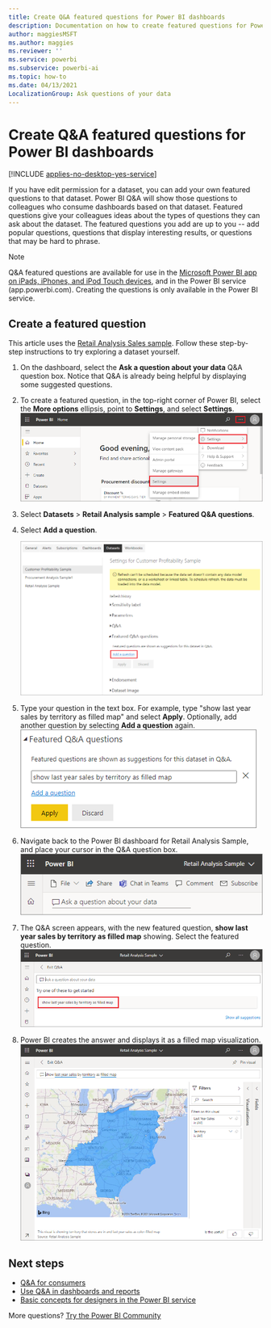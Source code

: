 ```yaml
---
title: Create Q&A featured questions for Power BI dashboards
description: Documentation on how to create featured questions for Power BI Q&A
author: maggiesMSFT
ms.author: maggies
ms.reviewer: ''
ms.service: powerbi
ms.subservice: powerbi-ai
ms.topic: how-to
ms.date: 04/13/2021
LocalizationGroup: Ask questions of your data
---
```

# Create Q&A featured questions for Power BI dashboards

[!INCLUDE [applies-no-desktop-yes-service](../includes/applies-no-desktop-yes-service.md)]

If you have edit permission for a dataset, you can add your own featured questions to that dataset. Power BI Q&A will show those questions to colleagues who consume dashboards based on that dataset.  Featured questions give your colleagues ideas about the types of questions they can ask about the dataset. The featured questions you add are up to you -- add popular questions, questions that display interesting results, or questions that may be hard to phrase.

> [!NOTE]
> Q&A featured questions are available for use in the [Microsoft Power BI app on iPads, iPhones, and iPod Touch devices](../consumer/mobile/mobile-apps-ios-qna.md), and in the Power BI service (app.powerbi.com). Creating the questions is only available in the Power BI service.
> 

## Create a featured question

This article uses the [Retail Analysis Sales sample](sample-datasets.md). Follow these step-by-step instructions to try exploring a dataset yourself.

1. On the dashboard, select the **Ask a question about your data** Q&A question box.   Notice that Q&A is already being helpful by displaying some suggested questions.
2. To create a featured question, in the top-right corner of Power BI, select the **More options** ellipsis, point to **Settings**, and select **Settings**.  
   ![Power BI gear icon.](media/service-q-and-a-create-featured-questions/gear-icon.png)
3. Select **Datasets** &gt; **Retail Analysis sample** &gt; **Featured Q&A questions**.  
4. Select **Add a question**.
   
   ![Settings menu with Featured Q&A questions dropdown box.](media/service-q-and-a-create-featured-questions/power-bi-settings.png)
5. Type your question in the text box. For example, type "show last year sales by territory as filled map" and select **Apply**.   Optionally, add another question by selecting **Add a question** again.
   ![Featured Q&A questions interface.](media/service-q-and-a-create-featured-questions/power-bi-type-featured-question.png)
   
6. Navigate back to the Power BI dashboard for Retail Analysis Sample, and place your cursor in the Q&A question box.
   ![Q&A question box in Power BI dashboard.](media/service-q-and-a-create-featured-questions/ask-question.png)
   
7. The Q&A screen appears, with the new featured question, **show last year sales by territory as filled map** showing. Select the featured question.
   ![Q&A question box with featured question.](media/service-q-and-a-create-featured-questions/power-bi-qna-featured-question-to-start.png)
8. Power BI creates the answer and displays it as a filled map visualization.  
   ![Q&A featured question answered: map visualization.](media/service-q-and-a-create-featured-questions/power-bi-qna-featured-question.png)

## Next steps

- [Q&A for consumers](../consumer/end-user-q-and-a.md)  
- [Use Q&A in dashboards and reports](power-bi-tutorial-q-and-a.md)  
- [Basic concepts for designers in the Power BI service](../fundamentals/service-basic-concepts.md)  

More questions? [Try the Power BI Community](https://community.powerbi.com/)

